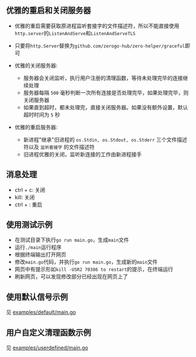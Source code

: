 ## 优雅的重启和关闭服务器

- 优雅的重启需要获取原进程监听套接字的文件描述符，所以不能直接使用`http.server`的`ListenAndServe`和`ListenAndServeTLS`
- 只要将`http.Server`替换为`github.com/zerogo-hub/zero-helper/graceful`即可
- 优雅的关闭服务器:

  - 服务器会关闭监听，执行用户注册的清理函数，等待未处理完毕的连接继续处理
  - 服务器每隔 `500` 毫秒判断一次所有连接是否处理完毕，如果处理完毕，则关闭服务器
  - 如果直到超时，都未处理完，直接关闭服务器。如果没有额外设置，默认超时时间为 `5` 秒

- 优雅的重启服务器:
  - 新进程"继承"旧进程的 `os.Stdin, os.Stdout, os.Stderr` 三个文件描述符以及 `监听套接字` 的文件描述符
  - 旧进程优雅的关闭，监听新连接的工作由新进程接手

## 消息处理

- ctrl + c: 关闭
- kill: 关闭
- ctrl + \: 重启

## 使用测试示例

- 在测试目录下执行`go run main.go`，生成`main`文件
- 运行`./main`运行程序
- 根据终端输出打开网页
- 修改`main.go`代码，并执行`go run main.go`，生成新的`main`文件
- 网页中有提示形如`kill -USR2 70386 to restart`的提示，在终端运行
- 刷新网页，可以发现修改部分已经出现在网页上了

## 使用默认信号示例

见 [examples/default/main.go](./examples/default/main.go)

## 用户自定义清理函数示例

见 [examples/userdefined/main.go](./examples/userdefined/main.go)
